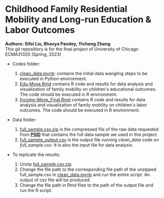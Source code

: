 # Childhood Family Residential Mobility and Long-run Education \& Labor Outcomes
**Authors: Sifei Liu, Bhavya Pandey, Yicheng Zhang**  
This git repositiory is for the final project of University of Chicago ECMA31320 (Spring, 2023)

* Codes folder:
    1. [clean_data.ipynb](https://github.com/iefis/ecma31320_gp_LPZ/blob/7b6fac5eb0db20f4ecb1dd3efb35bd619c788422/replication_pkg_lpz/code/clean_data_final.ipynb): contains the initial data wangling steps to be executed in Python environment.
    2. [Edu-Move.Rmd](https://github.com/iefis/ecma31320_gp_LPZ/blob/7b6fac5eb0db20f4ecb1dd3efb35bd619c788422/replication_pkg_lpz/code/Edu-Move_Final.Rmd) contains R code and results for data analysis and visualization of family mobility on children's educational outcomes. The code should be executed in R environment.
    3. [Income-Move_Final.Rmd](https://github.com/iefis/ecma31320_gp_LPZ/blob/7b6fac5eb0db20f4ecb1dd3efb35bd619c788422/replication_pkg_lpz/code/Income-Move_Final.Rmd) contains R code and results for data analysis and visualization of family mobility on children's labor outcomes. The code should be executed in R environment.

* Data folder:
    1. [full_sample.csv.zip](https://github.com/iefis/ecma31320_gp_LPZ/blob/88240d88e36f6e36319bc2c0f8d5318b4ab645cb/replication_pkg_lpz/data/full_sample.csv.zip) is the compressed file of the raw data requested from [**PSID**](https://psidonline.isr.umich.edu) that contains the full data sample we used in this project.
    2. [full_sample_output.csv](https://github.com/iefis/ecma31320_gp_LPZ/blob/88240d88e36f6e36319bc2c0f8d5318b4ab645cb/replication_pkg_lpz/data/fullsample_output.csv) is the output file running *clean_data* code on *full_sample.csv*. It is also the input file for data analysis.

* To replicate the results:
    1. Unzip [full_sample.csv.zip](https://github.com/iefis/ecma31320_gp_LPZ/blob/88240d88e36f6e36319bc2c0f8d5318b4ab645cb/replication_pkg_lpz/data/full_sample.csv.zip)
    2. Change the file path to the corresponding file path of the unzipped full_sample.csv in [clean_data.ipynb](https://github.com/iefis/ecma31320_gp_LPZ/blob/7b6fac5eb0db20f4ecb1dd3efb35bd619c788422/replication_pkg_lpz/code/clean_data_final.ipynb) and run the entire script. An output of csv file will be produced.
    3. Change the file path in Rmd files to the path of the output file and run the R script.

